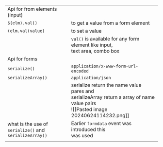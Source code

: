 
|                                                             |                                                                                                                                          |
| ----------------------------------------------------------- | ---------------------------------------------------------------------------------------------------------------------------------------- |
| Api for from elements (input)                               |                                                                                                                                          |
| `$(elm).val()`                                              | to get a value from a form element                                                                                                       |
| `(elm.val(value)`                                           | to set a value                                                                                                                           |
|                                                             | `val()` is available for any form element like input,<br>text area, combo box                                                            |
| Api for forms                                               |                                                                                                                                          |
| `serialize()`                                               | `application/x-www-form-url-encoded`                                                                                                     |
| `serializeArray()`                                          | `application/json`                                                                                                                       |
|                                                             | serialize return the name  value pares and <br>serializeArray return a array of name value pairs<br>![[Pasted image 20240624114232.png]] |
| what is the use of <br>`serialize()` and `serializeArray()` | Earlier `formdata` event was introduced this <br>was used                                                                                |
|                                                             |                                                                                                                                          |
